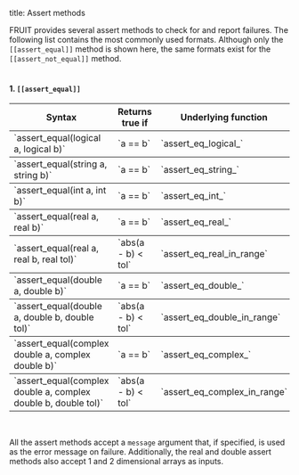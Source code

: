 title: Assert methods

FRUIT provides several assert methods to check for and report failures. The following list contains the most commonly used formats. Although only the `[[assert_equal]]` method is shown here, the same formats exist for the `[[assert_not_equal]]` method.</br></br>

#### 1. `[[assert_equal]]`
<table style="width:100%", rules="rows">
<tr><th>Syntax</th> <th>Returns true if</th> <th>Underlying function</th></tr>
<tr><td>`assert_equal(logical a, logical b)`</td> <td>`a == b`</td> <td>`assert_eq_logical_`</td></tr>
<tr><td>`assert_equal(string a, string b)`</td> <td>`a == b`</td> <td>`assert_eq_string_`</td></tr>
<tr><td>`assert_equal(int a, int b)`</td> <td>`a == b`</td> <td>`assert_eq_int_`</td></tr>
<tr><td>`assert_equal(real a, real b)`</td> <td>`a == b`</td> <td>`assert_eq_real_`</td></tr>
<tr><td>`assert_equal(real a, real b, real tol)`</td> <td>`abs(a - b) < tol`</td> <td>`assert_eq_real_in_range`</td></tr>
<tr><td>`assert_equal(double a, double b)`</td> <td>`a == b`</td> <td>`assert_eq_double_`</td></tr>
<tr><td>`assert_equal(double a, double b, double tol)`</td> <td>`abs(a - b) < tol`</td> <td>`assert_eq_double_in_range`</td></tr>
<tr><td>`assert_equal(complex double a, complex double b)`</td> <td>`a == b`</td> <td>`assert_eq_complex_`</td></tr>
<tr><td>`assert_equal(complex double a, complex double b, double tol)`</td> <td>`abs(a - b) < tol`</td> <td>`assert_eq_complex_in_range`</td></tr>
</table>  
</br>

All the assert methods accept a `message` argument that, if specified, is used as the error message on failure. Additionally, the real and double assert methods also accept 1 and 2 dimensional arrays as inputs.
